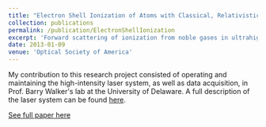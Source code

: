```yaml
---
title: "Electron Shell Ionization of Atoms with Classical, Relativistic Scattering"
collection: publications
permalink: /publication/ElectronShellIonization
excerpt: 'Forward scattering of ionization from noble gases in ultrahigh intensities of 2×1019 W/cm2 is investigated. The observed strongly forward scattered photoionization is in agreement with classical field scattering employing the full nonparaxial laser field.'
date: 2013-01-09
venue: 'Optical Society of America'
---
```


My contribution to this research project consisted of operating and maintaining the high-intensity laser system, as well as data acquisition, in Prof. Barry Walker's lab at the University of Delaware. A full description of the laser system can be found [here](https://sites.udel.edu/bcwalker/research/). 

[See full paper here](https://www.osapublishing.org/abstract.cfm?uri=CLEO_QELS-2013-QTh1D.4)
